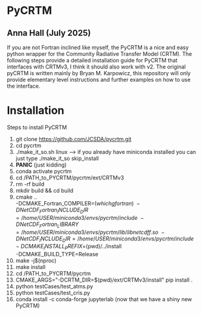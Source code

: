 # PyCRTM 
## Anna Hall (July 2025)
If you are not Fortran inclined like myself, the PyCRTM is a nice and easy python wrapper for the Community Radiative Transfer Model (CRTM). The following steps provide a detailed installation guide for PyCRTM that interfaces with CRTMv3, I think it should also work with v2. The original pyCRTM is written mainly by Bryan M. Karpowicz, this repository will only provide elementary level instructions and further examples on how to use the interface. 

# Installation


Steps to install PyCRTM
1. git clone https://github.com/JCSDA/pycrtm.git
2. cd pycrtm
3. ./make_it_so.sh linux --> if you already have miniconda installed you can just type ./make_it_so skip_install
4. **PANIC** (just kidding)
6. conda activate pycrtm
7. cd /PATH_to_PYCRTM/pycrtm/ext/CRTMv3
8. rm -rf build
9. mkdir build && cd build
10. cmake .. \
  -DCMAKE_Fortran_COMPILER=$(which gfortran) \
  -DNetCDF_Fortran_INCLUDE_DIR=/home/USER/miniconda3/envs/pycrtm/include \
  -DNetCDF_Fortran_LIBRARY=/home/USER/miniconda3/envs/pycrtm/lib/libnetcdff.so \
  -DNetCDF_INCLUDE_DIR=/home/USER/miniconda3/envs/pycrtm/include \
  -DCMAKE_INSTALL_PREFIX=$(pwd)/../install \
  -DCMAKE_BUILD_TYPE=Release
11. make -j$(nproc)
12. make install
13. cd /PATH_to_PYCRTM/pycrtm
14. CMAKE_ARGS="-DCRTM_DIR=$(pwd)/ext/CRTMv3/install" pip install .
15. python testCases/test_atms.py
16. python testCases/test_cris.py
17. conda install -c conda-forge jupyterlab (now that we have a shiny new PyCRTM)



